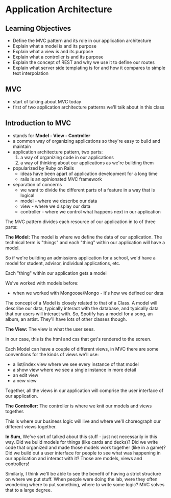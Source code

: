 # Application Architecture

## Learning Objectives
- Define the MVC pattern and its role in our application architecture
- Explain what a model is and its purpose
- Explain what a view is and its purpose
- Explain what a controller is and its purpose
- Explain the concept of REST and why we use it to define our routes
- Explain what server side templating is for and how it compares to simple text interpolation

## MVC
  - start of talking about MVC today
  - first of two application architecture patterns we'll talk about in this class

## Introduction to MVC
  - stands for __Model - View - Controller__
  - a common way of organizing applications so they're easy to build and maintain
  - application architecture pattern, two parts:
    1. a way of organizing code in our applications
    2. a way of thinking about our applications as we're building them
  - popularized by Ruby on Rails
    - ideas have been apart of application development for a long time
    - rails is an opinionated MVC framework
  - separation of concerns
    - we want to divide the different parts of a feature in a way that is logical
    - model - where we describe our data
    - view - where we display our data
    - controller - where we control what happens next in our application

The MVC pattern divides each resource of our application in to of three parts:

__The Model:__
The model is where we define the data of our application. The technical term is "things" and each "thing" within our application will have a model.

So if we're building an admissions application for a school, we'd have a model for student, advisor, individual applications, etc.

Each "thing" within our application gets a model

We've worked with models before:
  - when we worked with Mongoose/Mongo - it's how we defined our data

The concept of a Model is closely related to that of a Class. A model will describe our data, typically interact with the database, and typically data that our users will interact with. So, Spotify has a model for a song, an album, an artist. They'll have lots of other classes though.


__The View:__
The view is what the user sees.

In our case, this is the html and css that get's rendered to the screen.

Each Model can have a couple of different views, in MVC there are some conventions for the kinds of views we'll use:
  - a list/index view where we see every instance of that model
  - a show view where we see a single instance in more detail
  - an edit view
  - a new view

Together, all the views in our application will comprise the user interface of our application.



__The Controller:__
The controller is where we knit our models and views together.

This is where our business logic will live and where we'll choreograph our different views together.



__In Sum__, We've sort of talked about this stuff - just not necessarily in this way. Did we build models for things (like cards and decks)? Did we write code that organized and made those models work together (like in a game)? Did we build out a user interface for people to see what was happening in our application and interact with it? Those are models, views and controllers!

Similarly, I think we'll be able to see the benefit of having a strict structure on where we put stuff. When people were doing the lab, were they often wondering where to put something, where to write some logic? MVC solves that to a large degree.

